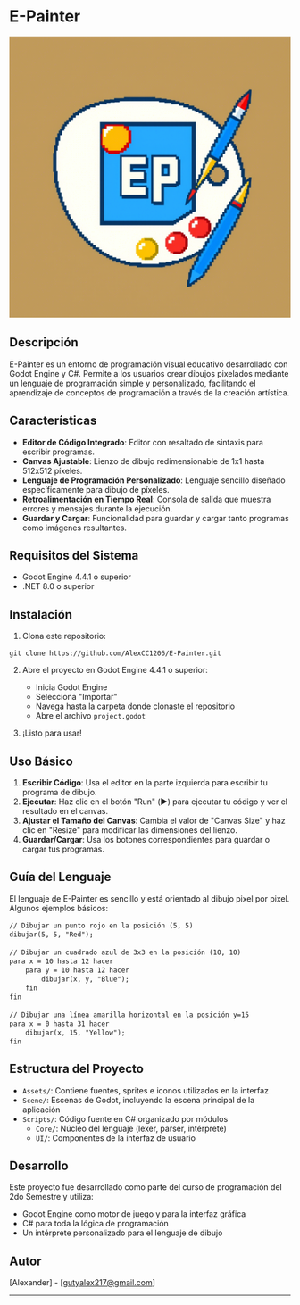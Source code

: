 # E-Painter

![E-Painter Logo](icon.png)

## Descripción
E-Painter es un entorno de programación visual educativo desarrollado con Godot Engine y C#. Permite a los usuarios crear dibujos pixelados mediante un lenguaje de programación simple y personalizado, facilitando el aprendizaje de conceptos de programación a través de la creación artística.

## Características

- **Editor de Código Integrado**: Editor con resaltado de sintaxis para escribir programas.
- **Canvas Ajustable**: Lienzo de dibujo redimensionable de 1x1 hasta 512x512 píxeles.
- **Lenguaje de Programación Personalizado**: Lenguaje sencillo diseñado específicamente para dibujo de píxeles.
- **Retroalimentación en Tiempo Real**: Consola de salida que muestra errores y mensajes durante la ejecución.
- **Guardar y Cargar**: Funcionalidad para guardar y cargar tanto programas como imágenes resultantes.

## Requisitos del Sistema

- Godot Engine 4.4.1 o superior
- .NET 8.0 o superior

## Instalación

1. Clona este repositorio:
```
git clone https://github.com/AlexCC1206/E-Painter.git
```

2. Abre el proyecto en Godot Engine 4.4.1 o superior:
   - Inicia Godot Engine
   - Selecciona "Importar" 
   - Navega hasta la carpeta donde clonaste el repositorio
   - Abre el archivo `project.godot`

3. ¡Listo para usar!

## Uso Básico

1. **Escribir Código**: Usa el editor en la parte izquierda para escribir tu programa de dibujo.
2. **Ejecutar**: Haz clic en el botón "Run" (▶️) para ejecutar tu código y ver el resultado en el canvas.
3. **Ajustar el Tamaño del Canvas**: Cambia el valor de "Canvas Size" y haz clic en "Resize" para modificar las dimensiones del lienzo.
4. **Guardar/Cargar**: Usa los botones correspondientes para guardar o cargar tus programas.

## Guía del Lenguaje

El lenguaje de E-Painter es sencillo y está orientado al dibujo pixel por pixel. Algunos ejemplos básicos:

```
// Dibujar un punto rojo en la posición (5, 5)
dibujar(5, 5, "Red");

// Dibujar un cuadrado azul de 3x3 en la posición (10, 10)
para x = 10 hasta 12 hacer
    para y = 10 hasta 12 hacer
        dibujar(x, y, "Blue");
    fin
fin

// Dibujar una línea amarilla horizontal en la posición y=15
para x = 0 hasta 31 hacer
    dibujar(x, 15, "Yellow");
fin
```

## Estructura del Proyecto

- `Assets/`: Contiene fuentes, sprites e iconos utilizados en la interfaz
- `Scene/`: Escenas de Godot, incluyendo la escena principal de la aplicación
- `Scripts/`: Código fuente en C# organizado por módulos
  - `Core/`: Núcleo del lenguaje (lexer, parser, intérprete)
  - `UI/`: Componentes de la interfaz de usuario

## Desarrollo

Este proyecto fue desarrollado como parte del curso de programación del 2do Semestre y utiliza:

- Godot Engine como motor de juego y para la interfaz gráfica
- C# para toda la lógica de programación
- Un intérprete personalizado para el lenguaje de dibujo

## Autor

[Alexander] - [gutyalex217@gmail.com]

---

